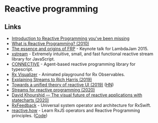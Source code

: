 # Reactive programming

## Links

* [Introduction to Reactive Programming you've been missing](https://gist.github.com/staltz/868e7e9bc2a7b8c1f754)
* [What is Reactive Programming? \(2010\)](http://paulstovell.com/blog/reactive-programming)
* [The essence and origins of FRP](https://github.com/conal/talk-2015-essence-and-origins-of-frp) - Keynote talk for LambdaJam 2015.
* [xstream](https://github.com/staltz/xstream) - Extremely intuitive, small, and fast functional reactive stream library for JavaScript.
* [CONNECTIVE](https://connective.dev/) - Agent-based reactive programming library for typescript.
* [Rx Visualizer](https://github.com/moroshko/rxviz) - Animated playground for Rx Observables.
* [Explaining Streams to Rich Harris \(2019\)](https://johnlindquist.com/explaining-streams-to-rich-harris)
* [Towards a unified theory of reactive UI \(2019\)](https://raphlinus.github.io/ui/druid/2019/11/22/reactive-ui.html) \([HN](https://news.ycombinator.com/item?id=21607818)\)
* [Streams for reactive programming \(2020\)](https://surma.dev/things/streams-for-reactive-programming/)
* [David Khourshid — The visual future of reactive applications with statecharts \(2020\)](https://www.youtube.com/watch?v=o84Xw8qiTCw)
* [RxFeedback](https://github.com/NoTests/RxFeedback.swift) - Universal system operator and architecture for RxSwift.
* [reactive.how](https://reactive.how/) - Learn RxJS operators and Reactive Programming principles. \([Code](https://github.com/cedricss/reactive.how)\)

